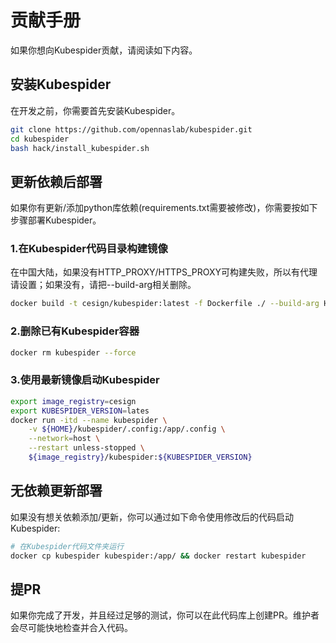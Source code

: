 # 贡献手册

如果你想向Kubespider贡献，请阅读如下内容。

## 安装Kubespider

在开发之前，你需要首先安装Kubespider。

```sh
git clone https://github.com/opennaslab/kubespider.git
cd kubespider
bash hack/install_kubespider.sh
```

## 更新依赖后部署

如果你有更新/添加python库依赖(requirements.txt需要被修改)，你需要按如下步骤部署Kubespider。

### 1.在Kubespider代码目录构建镜像

在中国大陆，如果没有HTTP_PROXY/HTTPS_PROXY可构建失败，所以有代理请设置；如果没有，请把--build-arg相关删除。

```sh
docker build -t cesign/kubespider:latest -f Dockerfile ./ --build-arg HTTP_PROXY=http://<server>:<port> --build-arg HTTPS_PROXY=http://<server>:<port>
```

### 2.删除已有Kubespider容器

```sh
docker rm kubespider --force
```

### 3.使用最新镜像启动Kubespider

```sh
export image_registry=cesign
export KUBESPIDER_VERSION=lates
docker run -itd --name kubespider \
    -v ${HOME}/kubespider/.config:/app/.config \
    --network=host \
    --restart unless-stopped \
    ${image_registry}/kubespider:${KUBESPIDER_VERSION}
```

## 无依赖更新部署

如果没有想关依赖添加/更新，你可以通过如下命令使用修改后的代码启动Kubespider:

```sh
# 在Kubespider代码文件夹运行
docker cp kubespider kubespider:/app/ && docker restart kubespider
```

## 提PR

如果你完成了开发，并且经过足够的测试，你可以在此代码库上创建PR。维护者会尽可能快地检查并合入代码。
